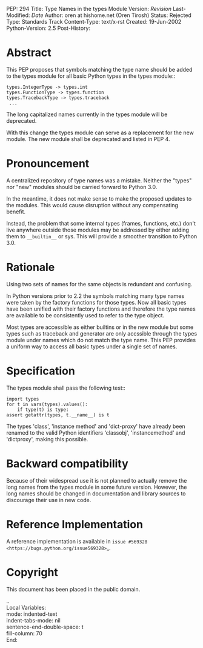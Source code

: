PEP: 294
Title: Type Names in the types Module
Version: $Revision$
Last-Modified: $Date$
Author: oren at hishome.net (Oren Tirosh)
Status: Rejected
Type: Standards Track
Content-Type: text/x-rst
Created: 19-Jun-2002
Python-Version: 2.5
Post-History:



Abstract
========

This PEP proposes that symbols matching the type name should be added
to the types module for all basic Python types in the types module::

    types.IntegerType -> types.int
    types.FunctionType -> types.function
    types.TracebackType -> types.traceback
     ...

The long capitalized names currently in the types module will be
deprecated.

With this change the types module can serve as a replacement for the
new module.  The new module shall be deprecated and listed in PEP 4.


Pronouncement
=============

A centralized repository of type names was a mistake.  Neither the
"types" nor "new" modules should be carried forward to Python 3.0.

In the meantime, it does not make sense to make the proposed updates
to the modules.  This would cause disruption without any compensating
benefit.

Instead, the problem that some internal types (frames, functions,
etc.) don't live anywhere outside those modules may be addressed by
either adding them to ``__builtin__`` or sys.  This will provide a
smoother transition to Python 3.0.


Rationale
=========

Using two sets of names for the same objects is redundant and
confusing.

In Python versions prior to 2.2 the symbols matching many type names
were taken by the factory functions for those types.  Now all basic
types have been unified with their factory functions and therefore the
type names are available to be consistently used to refer to the type
object.

Most types are accessible as either builtins or in the new module but
some types such as traceback and generator are only accssible through
the types module under names which do not match the type name.  This
PEP provides a uniform way to access all basic types under a single
set of names.


Specification
=============

The types module shall pass the following test::

    import types
    for t in vars(types).values():
        if type(t) is type:
    assert getattr(types, t.__name__) is t

The types 'class', 'instance method' and 'dict-proxy' have already
been renamed to the valid Python identifiers 'classobj',
'instancemethod' and 'dictproxy', making this possible.


Backward compatibility
======================

Because of their widespread use it is not planned to actually remove
the long names from the types module in some future version.  However,
the long names should be changed in documentation and library sources
to discourage their use in new code.


Reference Implementation
========================

A reference implementation is available in
`issue #569328 <https://bugs.python.org/issue569328>`_.


Copyright
=========

This document has been placed in the public domain.

..  
   Local Variables:  
   mode: indented-text  
   indent-tabs-mode: nil  
   sentence-end-double-space: t  
   fill-column: 70  
   End:  
